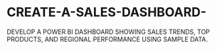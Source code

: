 # CREATE-A-SALES-DASHBOARD-
DEVELOP A POWER BI DASHBOARD SHOWING SALES TRENDS, TOP PRODUCTS, AND REGIONAL PERFORMANCE USING SAMPLE DATA.
